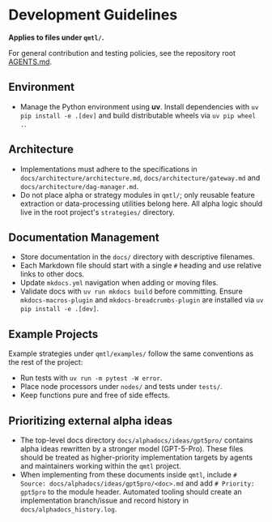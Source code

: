 # Development Guidelines

**Applies to files under `qmtl/`.**

For general contribution and testing policies, see the repository root [AGENTS.md](../AGENTS.md).

## Environment

- Manage the Python environment using **uv**. Install dependencies with
  `uv pip install -e .[dev]` and build distributable wheels via `uv pip wheel .`.

## Architecture

- Implementations must adhere to the specifications in `docs/architecture/architecture.md`,
  `docs/architecture/gateway.md` and `docs/architecture/dag-manager.md`.
- Do not place alpha or strategy modules in `qmtl/`; only reusable feature extraction or
  data-processing utilities belong here. All alpha logic should live in the root project's
  `strategies/` directory.

## Documentation Management

- Store documentation in the `docs/` directory with descriptive filenames.
- Each Markdown file should start with a single `#` heading and use relative links to other docs.
- Update `mkdocs.yml` navigation when adding or moving files.
- Validate docs with `uv run mkdocs build` before committing. Ensure `mkdocs-macros-plugin`
  and `mkdocs-breadcrumbs-plugin` are installed via `uv pip install -e .[dev]`.

## Example Projects

Example strategies under `qmtl/examples/` follow the same conventions as the rest of the
project:

- Run tests with `uv run -m pytest -W error`.
- Place node processors under `nodes/` and tests under `tests/`.
- Keep functions pure and free of side effects.

## Prioritizing external alpha ideas

- The top-level docs directory `docs/alphadocs/ideas/gpt5pro/` contains alpha ideas rewritten
  by a stronger model (GPT-5-Pro). These files should be treated as higher-priority
  implementation targets by agents and maintainers working within the `qmtl` project.
- When implementing from these documents inside `qmtl`, include
  `# Source: docs/alphadocs/ideas/gpt5pro/<doc>.md` and add `# Priority: gpt5pro` to the
  module header. Automated tooling should create an implementation branch/issue and record
  history in `docs/alphadocs_history.log`.

